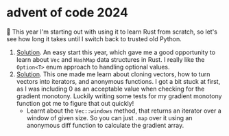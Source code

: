 # advent of code 2024

🎄 This year I'm starting out with using it to learn Rust from scratch, so let's see how long it takes until I switch back to trusted old Python.

1. [Solution](https://github.com/alex-schaaf/adventofcode2024/blob/main/day01/src/main.rs). An easy start this year, which gave me a good opportunity to learn about `Vec` and `HashMap` data structures in Rust. I really like the `Option<T>` enum approach to handling optional values.
2. [Solution](https://github.com/alex-schaaf/adventofcode2024/blob/main/day02/src/main.rs). This one made me learn about cloning vectors, how to turn vectors into iterators, and anonymous functions. I got a bit stuck at first, as I was including 0 as an acceptable value when checking for the gradient monotony. Luckily writing some tests for my gradient monotony function got me to figure that out quickly!
    - Learnt about the `Vec::windows` method, that returns an iterator over a window of given size. So you can just `.map` over it using an anonymous diff function to calculate the gradient array.